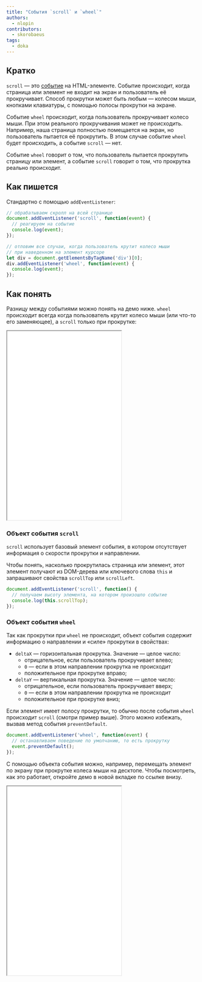 ```yaml
---
title: "События `scroll` и `wheel`"
authors:
  - nlopin
contributors:
  - skorobaeus
tags:
  - doka
---
```


## Кратко

`scroll` — это [событие](/js/events/) на HTML-элементе. Событие происходит, когда страница или элемент не входит на экран и пользователь её прокручивает. Способ прокрутки может быть любым — колесом мыши, кнопками клавиатуры, с помощью полосы прокрутки на экране.

Событие `wheel` происходит, когда пользователь прокручивает колесо мыши. При этом  реального прокручивания может не происходить. Например, наша страница полностью помещается на экран, но пользователь пытается её прокрутить. В этом случае событие `wheel` будет происходить, а событие `scroll` — нет.

Событие `wheel` говорит о том, что пользователь пытается прокрутить страницу или элемент, а событие `scroll` говорит о том, что прокрутка реально происходит.

## Как пишется

Стандартно с помощью `addEventListener`:

```jsx
// обрабатываем скролл на всей странице
document.addEventListener('scroll', function(event) {
  // реагируем на событие
  console.log(event);
});

// отловим все случаи, когда пользователь крутит колесо мыши
// при наведенном на элемент курсоре
let div = document.getElementsByTagName('div')[0];
div.addEventListener('wheel', function(event) {
  console.log(event);
});
```

## Как понять

Разницу между событиями можно понять на демо ниже. `wheel` происходит всегда когда пользователь крутит колесо мыши (или что-то его заменяющее), а `scroll` только при прокрутке:

<iframe title="Сравнение событий scroll и wheel — Element.scroll/wheel — Дока" src="demos/index/" height="495"></iframe>

### Объект события `scroll`

`scroll` использует базовый элемент события, в котором отсутствует информация о скорости прокрутки и направлении.

Чтобы понять, насколько прокрутилась страница или элемент, этот элемент получают из DOM-дерева или ключевого слова `this` и запрашивают свойства `scrollTop` или `scrollLeft`.

```jsx
document.addEventListener('scroll', function() {
  // получаем высоту элемента, на котором произошло событие
  console.log(this.scrollTop);
});
```

### Объект события `wheel`

Так как прокрутки при `wheel` не происходит, объект события содержит информацию о направлении и «силе» прокрутки в свойствах:

- `deltaX` — горизонтальная прокрутка. Значение — целое число:
    - отрицательное, если пользователь прокручивает влево;
    - `0` — если в этом направлении прокрутка не происходит
    - положительное при прокрутке вправо;
- `deltaY` — вертикальная прокрутка. Значение — целое число:
    - отрицательное, если пользователь прокручивает вверх;
    - `0` — если в этом направлении прокрутка не происходит
    - положительное при прокрутке вниз;

Если элемент имеет полосу прокрутки, то обычно после события `wheel` происходит `scroll` (смотри пример выше). Этого можно избежать, вызвав метод события `preventDefault`.

```jsx
document.addEventListener('wheel', function(event) {
  // останавливаем поведение по умолчанию, то есть прокрутку
  event.preventDefault();
});
```

С помощью объекта события можно, например, перемещать элемент по экрану при прокрутке колеса мыши на десктопе. Чтобы посмотреть, как это работает, откройте демо в новой вкладке по ссылке внизу.

<iframe title="Перемещение элемента при прокрутке — Element.scroll/wheel — Дока" src="demos/scroll-move/" height="495"></iframe>
